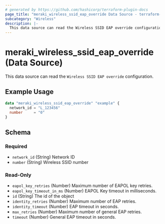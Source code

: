 ```yaml
---
# generated by https://github.com/hashicorp/terraform-plugin-docs
page_title: "meraki_wireless_ssid_eap_override Data Source - terraform-provider-meraki"
subcategory: "Wireless"
description: |-
  This data source can read the Wireless SSID EAP override configuration.
---
```


# meraki_wireless_ssid_eap_override (Data Source)

This data source can read the `Wireless SSID EAP override` configuration.

## Example Usage

```terraform
data "meraki_wireless_ssid_eap_override" "example" {
  network_id = "L_123456"
  number     = "0"
}
```

<!-- schema generated by tfplugindocs -->
## Schema

### Required

- `network_id` (String) Network ID
- `number` (String) Wireless SSID number

### Read-Only

- `eapol_key_retries` (Number) Maximum number of EAPOL key retries.
- `eapol_key_timeout_in_ms` (Number) EAPOL Key timeout in milliseconds.
- `id` (String) The id of the object
- `identity_retries` (Number) Maximum number of EAP retries.
- `identity_timeout` (Number) EAP timeout in seconds.
- `max_retries` (Number) Maximum number of general EAP retries.
- `timeout` (Number) General EAP timeout in seconds.
